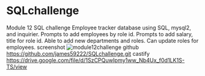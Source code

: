 # SQLchallenge
Module 12 SQL challenge
Employee tracker database using SQL, mysql2, and inquirier.
Prompts to add employees by role id.
Prompts to add salary, title for role id.
Able to add new departments and roles.
Can update roles for employees.
screenshot ![module12challenge](https://user-images.githubusercontent.com/65635308/235574876-7637efc1-4731-4d2c-8f3d-b3cb20998308.PNG)
github https://github.com/james59222/SQLchallenge.git
castify https://drive.google.com/file/d/1SzCPQuwIpmy1ww_Nb4Ux_f0d1LK1S-TS/view
